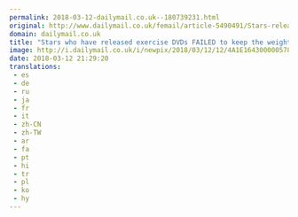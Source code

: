 ```yaml
---
permalink: 2018-03-12-dailymail.co.uk--180739231.html
original: http://www.dailymail.co.uk/femail/article-5490491/Stars-released-exercise-DVDs-FAILED-weight-off.html?ITO=1490&ns_mchannel=rss&ns_campaign=1490
domain: dailymail.co.uk
title: "Stars who have released exercise DVDs FAILED to keep the weight off"
image: http://i.dailymail.co.uk/i/newpix/2018/03/12/12/4A1E164300000578-0-image-a-12_1520857510309.jpg
date: 2018-03-12 21:29:20
translations: 
 - es
 - de
 - ru
 - ja
 - fr
 - it
 - zh-CN
 - zh-TW
 - ar
 - fa
 - pt
 - hi
 - tr
 - pl
 - ko
 - hy
---
```


